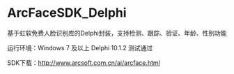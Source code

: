 # ArcFaceSDK_Delphi
基于虹软免费人脸识别库的Delphi封装，支持检测、跟踪、验证、年龄、性别功能

运行环境：Windows 7 及以上
Delphi 10.1.2 测试通过

SDK下载：http://www.arcsoft.com.cn/ai/arcface.html
